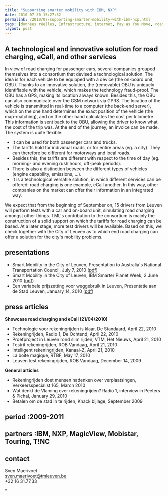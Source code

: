 ```yaml
---
title: "Supporting smarter mobility with IBM, NXP"
date: 2010-07-30 15:27:32
permalink: /2010/07/supporting-smarter-mobility-with-ibm-nxp.html
tags: [données réelles, Infrastructure, internet, Pay as You Move, roadpricing, TIC]
layout: post
---
```


<h2 class="ondertitel">A technological and innovative solution for road charging, eCall, and other services</h2> <p>In view of road charging for passenger cars, several companies grouped themselves into a consortium that devised a technological solution. The idea is for each vehicle to be equipped with a device (the on-board unit, OBU). Thanks to an innovative solution, the (removable) OBU is uniquely identifiable with the vehicle, which makes the technology fraud-proof. The OBU has a GPS, making its location always known. Besides this, the OBU can also communicate over the GSM network via GPRS. The location of the vehicle is transmitted in real-time to a computer (the back-end server), which on the one hand determines the exact position of the vehicle (the map-matching), and on the other hand calculates the cost per kilometre. This information is sent back to the OBU, allowing the driver to know what the cost of the trip was. At the end of the journey, an invoice can be made. The system is quite flexible: </p> <ul> <li>It can be used for both passenger cars and trucks. </li> <li>The tariffs hold for individual roads, or for entire areas (eg. a city). They can therefore be different for motorways and local roads. </li> <li>Besides this, the tariffs are different with respect to the time of day (eg. morning- and evening rush hours, off-peak periods). </li> <li>There is also a distinction between the different types of vehicles (engine capability, emissions, ...). </li> <li>It is a technological versatile solution, in which different services can be offered: road charging is one example, eCall another. In this way, other companies on the market can offer their information in an integrated way. </li> </ul> <p>We expect that from the beginning of September on, 15 drivers from Leuven will perform tests with a car and on-board unit, simulating road charging amongst other things. TML's contribution to the consortium is mainly the construction of a solid support on which the tariffs for road charging can be based. At a later stage, more test drivers will be available. Based on this, we check together with the City of Leuven as to which end road charging can offer a solution for the city's mobility problems. </p> <h2>presentations</h2> <ul> <li>Smart Mobility in the City of Leuven, Presentation to Australia's National Transportation Council, July 7, 2010 (<a href="https://gabrielplassat.github.io/transportsdufutur/wp-content/uploads/sites/6/2010/07/2010-07-07-ntc.pdf" target="_blank">pdf</a>) </li> <li>Smart Mobility in the City of Leuven, IBM Smarter Planet Week, 2 June 2010 (<a href="https://gabrielplassat.github.io/transportsdufutur/wp-content/uploads/sites/6/2010/07/2010-06-02-ibm-innovation-week-tml.pdf" target="_blank">pdf</a>) </li> <li>Een variabele prijszetting voor weggebruik in Leuven, Presentatie aan de Stad Leuven, January 14, 2010 (<a href="https://gabrielplassat.github.io/transportsdufutur/wp-content/uploads/sites/6/2010/07/2010-01-14-variabele-prijszetting.pdf" target="_blank">pdf</a>) </li> </ul> <h2>press articles</h2> <p><strong>Showcase road charging and eCall (21/04/2010)</strong> </p><ul> <li>Technologie voor rekeningrijden is klaar, De Standaard, April 22, 2010 </li> <li>Rekeningrijden, Radio 1, De Ochtend, April 22, 2010 </li> <li>Proefproject in Leuven rond slim rijden, VTM, Het Nieuws, April 21, 2010 </li> <li>Testrit rekeningrijden, ROB Vandaag, April 21, 2010 </li> <li>Intelligent rekeningrijden, Kanaal-Z, April 21, 2010 </li> <li>La boîte magique, RTBF, May 17, 2010 </li> <li>Leuven test rekeningrijden, ROB Vandaag, December 14, 2009 </li> </ul> <p><strong>General articles</strong> </p><ul> <li>Rekeningrijden doet mensen nadenken over verplaatsingen, Verkeersspecialist 165, March 2010 </li> <li>Wat denkt de Vlaming over rekeningrijden? Radio 1, interview in Peeters & Pichal, January 29, 2010 </li> <li>Betalen om de stad in te rijden, Knack bijlage, September 2009 </li> </ul> <h2>period :2009-2011</h2>  <h2>partners :IBM, NXP, MagicView, Mobistar, Touring, T!NC</h2><h2>contact</h2> <p>Sven Maerivoet<br /> <!-- Epost=('sv' + 'en' + '.mae' + 'rivoet' + '@' + 'tm' + 'leuv' + 'en.be') document.write('<a href=ma' + 'ilto:' + Epost + '">' + Epost + '</a>')//--> <a href="mailto:sven.maerivoet@tmleuven.be">sven.maerivoet@tmleuven.be</a> <br />+32 16 31.77.33</p>"
